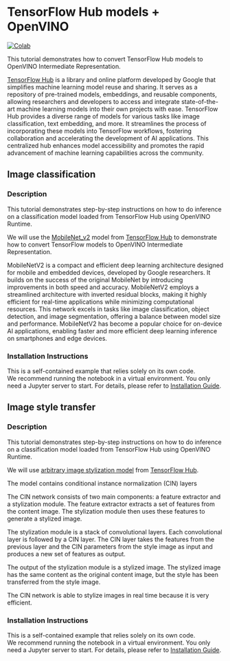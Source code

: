 # TensorFlow Hub models + OpenVINO

[![Colab](https://colab.research.google.com/assets/colab-badge.svg)](https://colab.research.google.com/github/openvinotoolkit/openvino_notebooks/blob/main/notebooks/126-tensorflow-hub/126-tensorflow-hub.ipynb)

This tutorial demonstrates how to convert TensorFlow Hub models to OpenVINO Intermediate Representation.

[TensorFlow Hub](https://tfhub.dev/) is a library and online platform developed by Google that simplifies machine learning model reuse and sharing. It serves as a repository of pre-trained models, embeddings, and reusable components, allowing researchers and developers to access and integrate state-of-the-art machine learning models into their own projects with ease. TensorFlow Hub provides a diverse range of models for various tasks like image classification, text embedding, and more. It streamlines the process of incorporating these models into TensorFlow workflows, fostering collaboration and accelerating the development of AI applications. This centralized hub enhances model accessibility and promotes the rapid advancement of machine learning capabilities across the community.

## Image classification
### Description
This tutorial demonstrates step-by-step instructions on how to do inference on a classification model loaded from TensorFlow Hub using OpenVINO Runtime.

We will use the [MobileNet_v2](https://arxiv.org/abs/1704.04861) model from [TensorFlow Hub](https://tfhub.dev/) to demonstrate how to convert TensorFlow models to OpenVINO Intermediate Representation.

MobileNetV2 is a compact and efficient deep learning architecture designed for mobile and embedded devices, developed by Google researchers. It builds on the success of the original MobileNet by introducing improvements in both speed and accuracy. MobileNetV2 employs a streamlined architecture with inverted residual blocks, making it highly efficient for real-time applications while minimizing computational resources. This network excels in tasks like image classification, object detection, and image segmentation, offering a balance between model size and performance. MobileNetV2 has become a popular choice for on-device AI applications, enabling faster and more efficient deep learning inference on smartphones and edge devices.

### Installation Instructions

This is a self-contained example that relies solely on its own code.</br>
We recommend  running the notebook in a virtual environment. You only need a Jupyter server to start.
For details, please refer to [Installation Guide](../../README.md).


## Image style transfer
### Description
This tutorial demonstrates step-by-step instructions on how to do inference on a classification model loaded from TensorFlow Hub using OpenVINO Runtime.

We will use [arbitrary image stylization model](https://arxiv.org/abs/1705.06830) from [TensorFlow Hub](https://tfhub.dev). 

The model contains conditional instance normalization (CIN) layers  

The CIN network consists of two main components: a feature extractor and a stylization module. The feature extractor extracts a set of features from the content image. The stylization module then uses these features to generate a stylized image. 

The stylization module is a stack of convolutional layers. Each convolutional layer is followed by a CIN layer. The CIN layer takes the features from the previous layer and the CIN parameters from the style image as input and produces a new set of features as output. 

The output of the stylization module is a stylized image. The stylized image has the same content as the original content image, but the style has been transferred from the style image. 

The CIN network is able to stylize images in real time because it is very efficient.  

### Installation Instructions

This is a self-contained example that relies solely on its own code.</br>
We recommend  running the notebook in a virtual environment. You only need a Jupyter server to start.
For details, please refer to [Installation Guide](../../README.md).